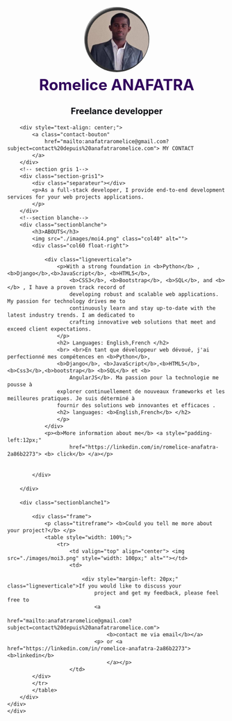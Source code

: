 <!DOCTYPE html>
<html lang="en">


<head>
    <meta charset="UTF-8">
    <meta name="viewport" content="width=device-width, initial-scale=1.0">
    <title>developpeur python</title>
    <link rel="stylesheet" href="./cv.css">
    <link rel="stylesheet" href="./bootstrap.min.css">
    <link rel="stylesheet" href="./bootstrap.bundle.min.js">
</head>

<body>
    <!--couverture-->
    <div class="cover">
        <img class="cover_profil" src=" ./images/moi3.png" alt="">
        <h1>Romelice ANAFATRA </h1>
        <h2>Freelance developper</h2>

        <div style="text-align: center;">
            <a class="contact-bouton"
                href="mailto:anafatraromelice@gmail.com?subject=contact%20depuis%20anafatraromelice.com"> MY CONTACT
            </a>
        </div>
        <!-- section gris 1-->
        <div class="section-gris1">
            <div class="separateur"></div>
            <p>As a full-stack developer, I provide end-to-end development services for your web projects applications.
            </p>
        </div>
        <!--section blanche-->
        <div class="sectionblanche">
            <h3>ABOUTS</h3>
            <img src="./images/moi4.png" class="col40" alt="">
            <div class="col60 float-right">

                <div class="ligneverticale">
                    <p>With a strong foundation in <b>Python</b> ,<b>Django</b>,<b>JavaScript</b>, <b>HTML5</b>,
                        <b>CSS3</b>, <b>Bootstrap</b>, <b>SQL</b>, and <b></b> , I have a proven track record of
                        developing robust and scalable web applications. My passion for technology drives me to
                        continuously learn and stay up-to-date with the latest industry trends. I am dedicated to
                        crafting innovative web solutions that meet and exceed client expectations.
                    </p>
                    <h2> Languages: English,French </h2>
                    <br> <br>En tant que développeur web dévoué, j'ai perfectionné mes compétences en <b>Python</b>,
                    <b>Django</b>, <b>JavaScript</b>,<b>HTML5</b>,<b>Css3</b>,<b>bootstrap</b> <b>SQL</b> et <b>
                        AngularJS</b>. Ma passion pour la technologie me pousse à
                    explorer continuellement de nouveaux frameworks et les meilleures pratiques. Je suis déterminé à
                    fournir des solutions web innovantes et efficaces .
                    <h2> languages: <b>English,French</b> </h2>
                    </p>
                </div>
                <p><b>More information about me</b> <a style="padding-left:12px;"
                        href="https://linkedin.com/in/romelice-anafatra-2a86b2273"> <b> click</b> </a></p>


            </div>

        </div>

        <div class="sectionblanche1">

            <div class="frame">
                <p class="titreframe"> <b>Could you tell me more about your project?</b> </p>
                <table style="width: 100%;">
                    <tr>
                        <td valign="top" align="center"> <img src="./images/moi3.png" style="width: 100px;" alt=""></td>
                        <td>

                            <div style="margin-left: 20px;" class="ligneverticale">If you would like to discuss your
                                project and get my feedback, please feel free to
                                <a
                                    href="mailto:anafatraromelice@gmail.com?subject=contact%20depuis%20anafatraromelice.com">
                                    <b>contact me via email</b></a>
                                <p> or <a href="https://linkedin.com/in/romelice-anafatra-2a86b2273"> <b>linkedin</b>
                                    </a></p>
                        </td>
            </div>
            </tr>
            </table>
        </div>
    </div>
    </div>
</body>

</html>
<style>
div.cover{
    background:url(./images/tech_tablet.jpg) no-repeat center/cover;
    height: 350px;
    position: relative;
 }
 .cover_profil{
    border-radius:60%;
    height: 150px;
    margin-left: auto;
    display: block;
    margin-right: auto;
    margin-top: 30px;
 }
div.cover h1{
    color: rgb(49, 3, 92);
    text-align: center;
    font-size: 35px;
    margin-top: 8px;
 }
 div.cover h2{
    text-align:center;
    color:rgb(0, 3, 12);
    font-size: 20px;
 }

 .cover_contact{
  
    position: absolute;
    top: 10px;
    left: 10px;
    border-left: 8px solid rebeccapurple;
    }
    .cover_contact p{
       text-align:left;
       font-size: 14px;
       margin-top: 0px ;
    }
    .cover_contact a{
       color: rgb(168, 42, 42);
    }
    .cover_contact{
       text-align: left;
       margin-top: 0px;
    }
    .contact-bouton{
       color: bisque;
       border: 3px solid coral;
       border-left: 8px solid rebeccapurple;
       padding: 8px 20px;
       background-color: #00000040;
       text-decoration: none;
       display: inline-block;
       margin-top: 10px;
       font-size: 18px;
    }
    .contact-bouton:hover{
       color: blueviolet;
       border: 3px solid white;
    }
    .section-gris1{
        background-color: rgb(240, 240, 180);
        height: 50px;
        margin-top: 20px;
        padding: 40px 40px 80px 40px;
        line-height: 1.4;
    }
    .section-gris1 p{
        text-align: center;
        font-size: 22px;
        color: black;
        max-width: 850px;
        margin-left: auto;
        margin-right: auto;
        line-height:1;
        margin-top:5px;
    }
    .section-gris1 b{
        color: blue;
    }
    .separateur{
        background-color:coral ;
        height: 3px;
        width: 150px;
        position: relative;
        left: 50%;
        margin-left: -75px;
        margin-top: 3px;
    }
    .sectionblanche{
        padding-left: 40px;
        padding-right: 40px;
        padding-top: 30px;
        padding-bottom: 30px;
        overflow: auto;
    }

    .col40{
        width: 40%;
    }
    .col60{
        width: 60%;
        padding-left:20px;
        box-sizing: border-box;
        
    }
    .float-right{
        float: right;
    }
    
     
    
   .ligneverticale {
        border-left: 3px solid darkgoldenrod;
        padding-left: 8px;
        height: 50px;
        display: inline-block;
        margin-top: 0;
    }
   .ligneverticale:first-child p{
        margin-top:0;
    }
    .section-gris2{
        height: 50px;
        margin-top: 20px;
        padding: 40px 40px 80px 40px;
        margin-left: 10px;
    }
    h3{
        text-align: center;
        font-size: 34px;
        font-family: Arial, Helvetica, sans-serif;
        font-weight: bolder;
    }
   .bar_verticale{
    height: 50px;
    width:3px;
    color:rgb(243, 63, 9) ;

   }
  .portfoliotext{
    text-align: center;
    padding-left: 2%;
   
   }
   .folio{
    top: 0;
    left: 0;
    width: 100%;
    height:100%;
    object-fit:cover ;
   position: center;
   margin-right:20%;
   display: inline-block;
   }
   .sectionblanche1{
    padding-left: 40px;
    padding-right: 80px;
  
    overflow: auto;
    display: inline-block;
}
.frame{
    margin: 30px 40px;
    padding: 30px 20px;
    background-color: white;
    box-shadow: 0px 0px 8px 8px rgb(0,0,0,0.1);
}

.titreframe{
    font-size: 20px;
    text-align: center;
    margin-top: 5px;
    margin-bottom: 20px;
}
</style>

